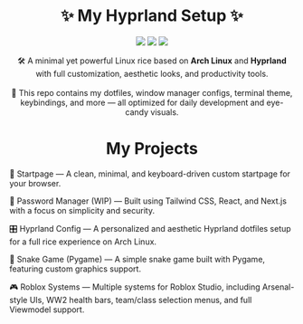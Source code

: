 
<h1 align="center"> ✨ My Hyprland Setup ✨ </h1>

<p align="center">
  <a href="https://archlinux.org/"><img src="https://img.shields.io/badge/Arch_Linux-1793D1?style=for-the-badge&logo=arch-linux&logoColor=white" /></a>
  <a href="https://hyprland.org/"><img src="https://img.shields.io/badge/Hyprland-1E1E2E?style=for-the-badge&logo=linux&logoColor=white" /></a>
  <a href="https://code.visualstudio.com/"><img src="https://img.shields.io/badge/VSCode-007ACC?style=for-the-badge&logo=visual-studio-code&logoColor=white" /></a>
</p>

<p align="center">
  🛠️ A minimal yet powerful Linux rice based on <strong>Arch Linux</strong> and <strong>Hyprland</strong> with full customization, aesthetic looks, and productivity tools.
  <br><br>
  📁 This repo contains my dotfiles, window manager configs, terminal theme, keybindings, and more — all optimized for daily development and eye-candy visuals.
</p>

<h1 align="center"> My Projects </h1>

🔗 Startpage — A clean, minimal, and keyboard-driven custom startpage for your browser.

🔐 Password Manager (WIP) — Built using Tailwind CSS, React, and Next.js with a focus on simplicity and security.

🎛️ Hyprland Config — A personalized and aesthetic Hyprland dotfiles setup for a full rice experience on Arch Linux.

🐍 Snake Game (Pygame) — A simple snake game built with Pygame, featuring custom graphics support.

🎮 Roblox Systems — Multiple systems for Roblox Studio, including Arsenal-style UIs, WW2 health bars, team/class selection menus, and full Viewmodel support.

